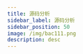 ```yaml
---
title: 源码分析
sidebar_label: 源码分析
sidebar_position: 50
image: /img/bac111.png
description: desc
---
```

